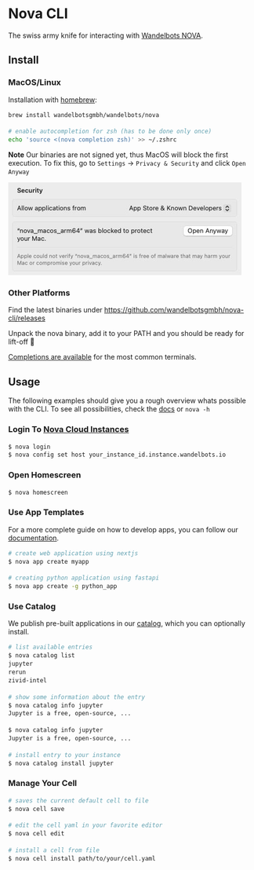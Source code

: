 # Nova CLI

The swiss army knife for interacting with [Wandelbots NOVA](https://www.wandelbots.com/).

## Install

### MacOS/Linux

Installation with [homebrew](https://brew.sh/):
```bash
brew install wandelbotsgmbh/wandelbots/nova

# enable autocompletion for zsh (has to be done only once)
echo 'source <(nova completion zsh)' >> ~/.zshrc
```

**Note** Our binaries are not signed yet, thus MacOS will block the first execution.
To fix this, go to `Settings` -> `Privacy & Security` and click `Open Anyway`

![](settings.jpeg)

### Other Platforms

Find the latest binaries under https://github.com/wandelbotsgmbh/nova-cli/releases

Unpack the nova binary, add it to your PATH and you should be ready for lift-off 🚀

[Completions are available](docs/nova_completion.md) for the most common terminals.

## Usage

The following examples should give you a rough overview whats possible with the CLI.
To see all possibilities, check the [docs](docs/nova.md) or `nova -h`

### Login To [Nova Cloud Instances](https://portal.wandelbots.io/de)

```bash
$ nova login
$ nova config set host your_instance_id.instance.wandelbots.io
```

### Open Homescreen

```bash
$ nova homescreen
```

### Use App Templates

For a more complete guide on how to develop apps, you can follow our [documentation](https://docs.wandelbots.io/24.10/intro-development/).

```bash
# create web application using nextjs 
$ nova app create myapp

# creating python application using fastapi
$ nova app create -g python_app
```

### Use Catalog

We publish pre-built applications in our [catalog](https://github.com/wandelbotsgmbh/catalog), 
which you can optionally install.

```bash
# list available entries
$ nova catalog list
jupyter
rerun
zivid-intel

# show some information about the entry
$ nova catalog info jupyter
Jupyter is a free, open-source, ...

$ nova catalog info jupyter
Jupyter is a free, open-source, ...

# install entry to your instance
$ nova catalog install jupyter
```

### Manage Your Cell

```bash
# saves the current default cell to file
$ nova cell save

# edit the cell yaml in your favorite editor
$ nova cell edit

# install a cell from file
$ nova cell install path/to/your/cell.yaml
```
